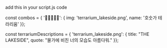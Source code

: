 add this in your script.js code

const combos = { '🌲🌲🌳💧💧': { img: 'terrarium_lakeside.png', name: '호숫가 테라리움' }};

const terrariumDescriptions = { 'terrarium_lakeside.png': { title: "THE LAKESIDE", quote: "물가에 비친 너의 모습도 아름다워." }};
